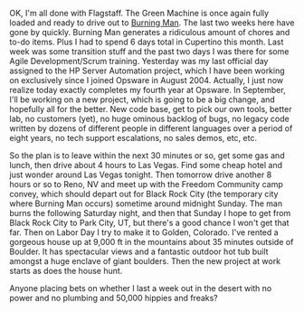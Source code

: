 OK, I'm all done with Flagstaff. The Green Machine is once again fully loaded and ready to drive out to [Burning Man](http://www.burningman.com). The last two weeks here have gone by quickly. Burning Man generates a ridiculous amount of chores and to-do items. Plus I had to spend 6 days total in Cupertino this month. Last week was some transition stuff and the past two days I was there for some Agile Development/Scrum training. Yesterday was my last official day assigned to the HP Server Automation project, which I have been working on exclusively since I joined Opsware in August 2004\. Actually, I just now realize today exactly completes my fourth year at Opsware. In September, I'll be working on a new project, which is going to be a big change, and hopefully all for the better. New code base, get to pick our own tools, better lab, no customers (yet), no huge ominous backlog of bugs, no legacy code written by dozens of different people in different languages over a period of eight years, no tech support escalations, no sales demos, etc, etc.

So the plan is to leave within the next 30 minutes or so, get some gas and lunch, then drive about 4 hours to Las Vegas. Find some cheap hotel and just wonder around Las Vegas tonight. Then tomorrow drive another 8 hours or so to Reno, NV and meet up with the Freedom Community camp convey, which should depart out for Black Rock City (the temporary city where Burning Man occurs) sometime around midnight Sunday. The man burns the following Saturday night, and then that Sunday I hope to get from Black Rock City to Park City, UT, but there's a good chance I won't get that far. Then on Labor Day I try to make it to Golden, Colorado. I've rented a gorgeous house up at 9,000 ft in the mountains about 35 minutes outside of Boulder. It has spectacular views and a fantastic outdoor hot tub built amongst a huge enclave of giant boulders. Then the new project at work starts as does the house hunt.

Anyone placing bets on whether I last a week out in the desert with no power and no plumbing and 50,000 hippies and freaks?